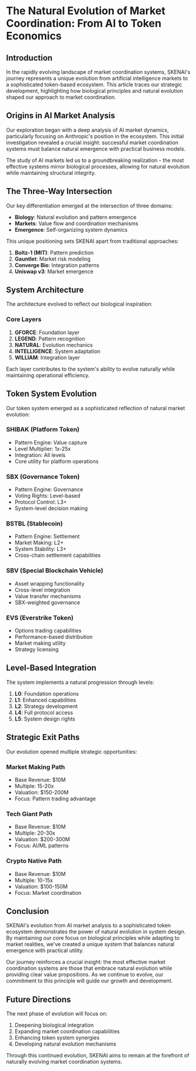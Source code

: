# The Natural Evolution of Market Coordination: From AI to Token Economics

## Introduction
In the rapidly evolving landscape of market coordination systems, SKENAI's journey represents a unique evolution from artificial intelligence markets to a sophisticated token-based ecosystem. This article traces our strategic development, highlighting how biological principles and natural evolution shaped our approach to market coordination.

## Origins in AI Market Analysis
Our exploration began with a deep analysis of AI market dynamics, particularly focusing on Anthropic's position in the ecosystem. This initial investigation revealed a crucial insight: successful market coordination systems must balance natural emergence with practical business models.

The study of AI markets led us to a groundbreaking realization - the most effective systems mirror biological processes, allowing for natural evolution while maintaining structural integrity.

## The Three-Way Intersection
Our key differentiation emerged at the intersection of three domains:
- **Biology**: Natural evolution and pattern emergence
- **Markets**: Value flow and coordination mechanisms
- **Emergence**: Self-organizing system dynamics

This unique positioning sets SKENAI apart from traditional approaches:
1. **Boltz-1 (MIT)**: Pattern prediction
2. **Gauntlet**: Market risk modeling
3. **Converge Bio**: Integration patterns
4. **Uniswap v3**: Market emergence

## System Architecture
The architecture evolved to reflect our biological inspiration:

### Core Layers
1. **GFORCE**: Foundation layer
2. **LEGEND**: Pattern recognition
3. **NATURAL**: Evolution mechanics
4. **INTELLIGENCE**: System adaptation
5. **WILLIAM**: Integration layer

Each layer contributes to the system's ability to evolve naturally while maintaining operational efficiency.

## Token System Evolution
Our token system emerged as a sophisticated reflection of natural market evolution:

### SHIBAK (Platform Token)
- Pattern Engine: Value capture
- Level Multiplier: 1x-25x
- Integration: All levels
- Core utility for platform operations

### SBX (Governance Token)
- Pattern Engine: Governance
- Voting Rights: Level-based
- Protocol Control: L3+
- System-level decision making

### BSTBL (Stablecoin)
- Pattern Engine: Settlement
- Market Making: L2+
- System Stability: L3+
- Cross-chain settlement capabilities

### SBV (Special Blockchain Vehicle)
- Asset wrapping functionality
- Cross-level integration
- Value transfer mechanisms
- SBX-weighted governance

### EVS (Everstrike Token)
- Options trading capabilities
- Performance-based distribution
- Market making utility
- Strategy licensing

## Level-Based Integration
The system implements a natural progression through levels:

1. **L0**: Foundation operations
2. **L1**: Enhanced capabilities
3. **L2**: Strategy development
4. **L4**: Full protocol access
5. **L5**: System design rights

## Strategic Exit Paths
Our evolution opened multiple strategic opportunities:

### Market Making Path
- Base Revenue: $10M
- Multiple: 15-20x
- Valuation: $150-200M
- Focus: Pattern trading advantage

### Tech Giant Path
- Base Revenue: $10M
- Multiple: 20-30x
- Valuation: $200-300M
- Focus: AI/ML patterns

### Crypto Native Path
- Base Revenue: $10M
- Multiple: 10-15x
- Valuation: $100-150M
- Focus: Market coordination

## Conclusion
SKENAI's evolution from AI market analysis to a sophisticated token ecosystem demonstrates the power of natural evolution in system design. By maintaining our core focus on biological principles while adapting to market realities, we've created a unique system that balances natural emergence with practical utility.

Our journey reinforces a crucial insight: the most effective market coordination systems are those that embrace natural evolution while providing clear value propositions. As we continue to evolve, our commitment to this principle will guide our growth and development.

## Future Directions
The next phase of evolution will focus on:
1. Deepening biological integration
2. Expanding market coordination capabilities
3. Enhancing token system synergies
4. Developing natural evolution mechanisms

Through this continued evolution, SKENAI aims to remain at the forefront of naturally evolving market coordination systems.
